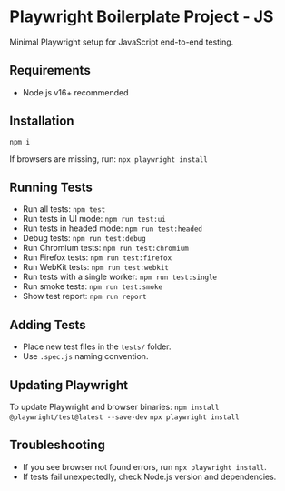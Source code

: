 # Playwright Boilerplate Project - JS

Minimal Playwright setup for JavaScript end-to-end testing.

## Requirements

- Node.js v16+ recommended

## Installation

`npm i`

If browsers are missing, run:
`npx playwright install`

## Running Tests

- Run all tests:
  `npm test`
- Run tests in UI mode:
  `npm run test:ui`
- Run tests in headed mode:
  `npm run test:headed`
- Debug tests:
  `npm run test:debug`
- Run Chromium tests:
  `npm run test:chromium`
- Run Firefox tests:
  `npm run test:firefox`
- Run WebKit tests:
  `npm run test:webkit`
- Run tests with a single worker:
  `npm run test:single`
- Run smoke tests:
  `npm run test:smoke`
- Show test report:
  `npm run report`

## Adding Tests

- Place new test files in the `tests/` folder.
- Use `.spec.js` naming convention.

## Updating Playwright

To update Playwright and browser binaries:
`npm install @playwright/test@latest --save-dev`
`npx playwright install`

## Troubleshooting

- If you see browser not found errors, run `npx playwright install`.
- If tests fail unexpectedly, check Node.js version and dependencies.
